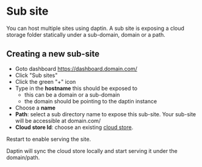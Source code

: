 # Sub site

You can host multiple sites using daptin. A sub site is exposing a cloud storage folder statically under a sub-domain, domain or a path. 

## Creating a new sub-site

- Goto dashboard https://dashboard.domain.com/
- Click "Sub sites"
- Click the green "+" icon
- Type in the **hostname** this should be exposed to
  - this can be a domain or a sub-domain
  - the domain should be pointing to the daptin instance
- Choose a **name**
- **Path**: select a sub directory name to expose this sub-site. Your sub-site will be accessible at domain.com/<path>
- **Cloud store Id**: choose an existing [cloud store](/cloudstore/cloudstore.md).

Restart to enable serving the site. 

Daptin will sync the cloud store locally and start serving it under the domain/path.